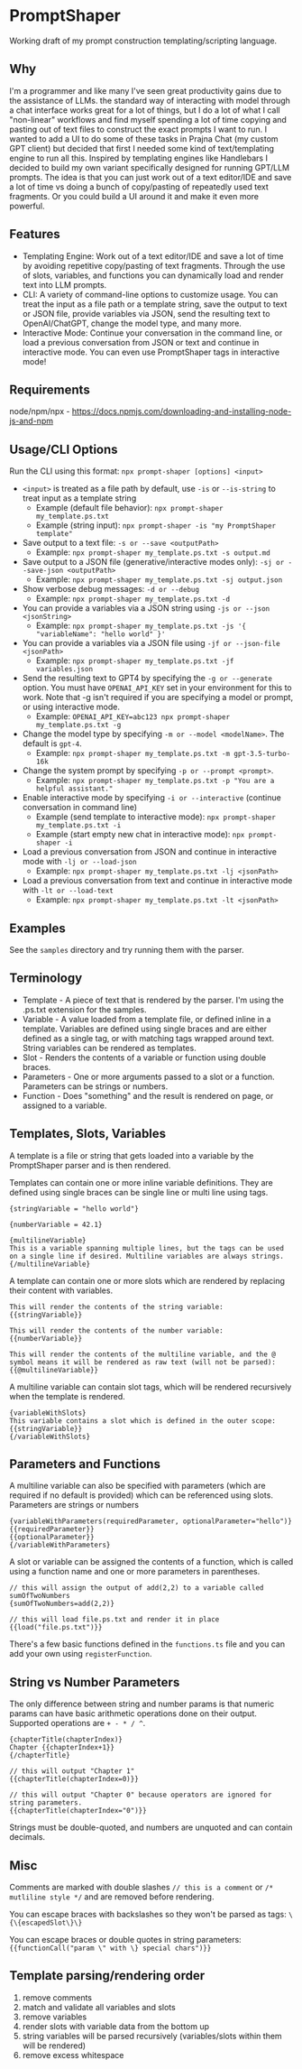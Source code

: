 # PromptShaper
Working draft of my prompt construction templating/scripting language.

## Why
I'm a programmer and like many I've seen great productivity gains due to the assistance of LLMs. the standard way of interacting with model through a chat interface works great for a lot of things, but I do a lot of what I call "non-linear" workflows and find myself spending a lot of time copying and pasting out of text files to construct the exact prompts I want to run. I wanted to add a UI to do some of these tasks in Prajna Chat (my custom GPT client) but decided that first I needed some kind of text/templating engine to run all this. Inspired by templating engines like Handlebars I decided to build my own variant specifically designed for running GPT/LLM prompts. The idea is that you can just work out of a text editor/IDE and save a lot of time vs doing a bunch of copy/pasting of repeatedly used text fragments. Or you could build a UI around it and make it even more powerful.

## Features
- Templating Engine: Work out of a text editor/IDE and save a lot of time by avoiding repetitive copy/pasting of text fragments. Through the use of slots, variables, and functions you can dynamically load and render text into LLM prompts.
- CLI: A variety of command-line options to customize usage. You can treat the input as a file path or a template string, save the output to text or JSON file, provide variables via JSON, send the resulting text to OpenAI/ChatGPT, change the model type, and many more.
- Interactive Mode: Continue your conversation in the command line, or load a previous conversation from JSON or text and continue in interactive mode. You can even use PromptShaper tags in interactive mode!

## Requirements
node/npm/npx - https://docs.npmjs.com/downloading-and-installing-node-js-and-npm

## Usage/CLI Options
Run the CLI using this format: `npx prompt-shaper [options] <input>`
- `<input>` is treated as a file path by default, use `-is` or `--is-string` to treat input as a template string 
  - Example (default file behavior): `npx prompt-shaper my_template.ps.txt`
  - Example (string input): `npx prompt-shaper -is "my PromptShaper template"`
- Save output to a text file: `-s or --save <outputPath>`
  - Example: `npx prompt-shaper my_template.ps.txt -s output.md`
- Save output to a JSON file (generative/interactive modes only): `-sj or --save-json <outputPath>`
  - Example: `npx prompt-shaper my_template.ps.txt -sj output.json`
- Show verbose debug messages: `-d or --debug`
  - Example: `npx prompt-shaper my_template.ps.txt -d`
- You can provide a variables via a JSON string using `-js or --json <jsonString>`
  - Example: `npx prompt-shaper my_template.ps.txt -js '{ "variableName": "hello world" }'`
- You can provide a variables via a JSON file using `-jf or --json-file <jsonPath>`
  - Example: `npx prompt-shaper my_template.ps.txt -jf variables.json`
- Send the resulting text to GPT4 by specifying the `-g or --generate` option. You must have `OPENAI_API_KEY` set in your environment for this to work. Note that -g isn't required if you are specifying a model or prompt, or using interactive mode.
  - Example: `OPENAI_API_KEY=abc123 npx prompt-shaper my_template.ps.txt -g`
- Change the model type by specifying `-m or --model <modelName>`. The default is `gpt-4`.
  - Example: `npx prompt-shaper my_template.ps.txt -m gpt-3.5-turbo-16k`
- Change the system prompt by specifying `-p or --prompt <prompt>`.
  - Example: `npx prompt-shaper my_template.ps.txt -p "You are a helpful assistant."`
- Enable interactive mode by specifying `-i or --interactive` (continue conversation in command line)
  - Example (send template to interactive mode): `npx prompt-shaper my_template.ps.txt -i`
  - Example (start empty new chat in interactive mode): `npx prompt-shaper -i`
- Load a previous conversation from JSON and continue in interactive mode with `-lj or --load-json`
  - Example: `npx prompt-shaper my_template.ps.txt -lj <jsonPath>`
- Load a previous conversation from text and continue in interactive mode with `-lt or --load-text`
  - Example: `npx prompt-shaper my_template.ps.txt -lt <jsonPath>`

## Examples
See the `samples` directory and try running them with the parser.

## Terminology
- Template - A piece of text that is rendered by the parser. I'm using the .ps.txt extension for the samples.
- Variable - A value loaded from a template file, or defined inline in a template. Variables are defined using single braces and are either defined as a single tag, or with matching tags wrapped around text. String variables can be rendered as templates.
- Slot - Renders the contents of a variable or function using double braces.
- Parameters - One or more arguments passed to a slot or a function. Parameters can be strings or numbers.
- Function - Does "something" and the result is rendered on page, or assigned to a variable.

## Templates, Slots, Variables
A template is a file or string that gets loaded into a variable by the PromptShaper parser and is then rendered.

Templates can contain one or more inline variable definitions. They are defined using single braces can be single line or multi line using tags.
```
{stringVariable = "hello world"}

{numberVariable = 42.1}

{multilineVariable}
This is a variable spanning multiple lines, but the tags can be used on a single line if desired. Multiline variables are always strings.
{/multilineVariable}
```

A template can contain one or more slots which are rendered by replacing their content with variables.
```
This will render the contents of the string variable: {{stringVariable}}

This will render the contents of the number variable: {{numberVariable}}

This will render the contents of the multiline variable, and the @ symbol means it will be rendered as raw text (will not be parsed): {{@multilineVariable}}
```

A multiline variable can contain slot tags, which will be rendered recursively when the template is rendered.
```
{variableWithSlots}
This variable contains a slot which is defined in the outer scope: {{stringVariable}}
{/variableWithSlots}
```

## Parameters and Functions
A multiline variable can also be specified with parameters (which are required if no default is provided) which can be referenced using slots. Parameters are strings or numbers
```
{variableWithParameters(requiredParameter, optionalParameter="hello")}
{{requiredParameter}}
{{optionalParameter}}
{/variableWithParameters}
```

A slot or variable can be assigned the contents of a function, which is called using a function name and one or more parameters in parentheses.
```
// this will assign the output of add(2,2) to a variable called sumOfTwoNumbers
{sumOfTwoNumbers=add(2,2)}

// this will load file.ps.txt and render it in place
{{load("file.ps.txt")}}
```

There's a few basic functions defined in the `functions.ts` file and you can add your own using `registerFunction`.

## String vs Number Parameters
The only difference between string and number params is that numeric params can have basic arithmetic operations done on their output. Supported operations are `+ - * / ^`.
```
{chapterTitle(chapterIndex)}
Chapter {{chapterIndex+1}}
{/chapterTitle}

// this will output "Chapter 1"
{{chapterTitle(chapterIndex=0)}}

// this will output "Chapter 0" because operators are ignored for string parameters.
{{chapterTitle(chapterIndex="0")}}
```

Strings must be double-quoted, and numbers are unquoted and can contain decimals.

## Misc
Comments are marked with double slashes `// this is a comment` or `/* mutliline style */` and are removed before rendering.

You can escape braces with backslashes so they won't be parsed as tags: `\{\{escapedSlot\}\}`

You can escape braces or double quotes in string parameters: `{{functionCall("param \" with \} special chars")}}`

## Template parsing/rendering order
1) remove comments
2) match and validate all variables and slots
3) remove variables
4) render slots with variable data from the bottom up
5) string variables will be parsed recursively (variables/slots within them will be rendered)
6) remove excess whitespace
